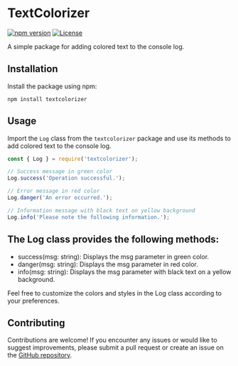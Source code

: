 # TextColorizer


[![npm version](https://img.shields.io/npm/v/textcolorizer.svg)](https://www.npmjs.com/package/textcolorizer)
[![License](https://img.shields.io/npm/l/textcolorizer.svg)](https://github.com/your-username/textcolorizer/blob/main/LICENSE)

A simple package for adding colored text to the console log.

## Installation

Install the package using npm:

```shell
npm install textcolorizer
```


## Usage

Import the `Log` class from the `textcolorizer` package and use its methods to add colored text to the console log.

```javascript
const { Log } = require('textcolorizer');

// Success message in green color
Log.success('Operation successful.');

// Error message in red color
Log.danger('An error occurred.');

// Information message with black text on yellow background
Log.info('Please note the following information.');
```

<!-- ##Example Output

Here's an example output of the usage:

<span style="color: Green;">Operation successful.</span>

<span style="color: red;">An error occurred.</span>

<span style="color: yellow;">Please note the following information.</span> -->

## The Log class provides the following methods:

- success(msg: string): Displays the msg parameter in green color.
- danger(msg: string): Displays the msg parameter in red color.
- info(msg: string): Displays the msg parameter with black text on a yellow background.

Feel free to customize the colors and styles in the Log class according to your preferences.

## Contributing

Contributions are welcome! If you encounter any issues or would like to suggest improvements, please submit a pull request or create an issue on the [GitHub repository](https://github.com/subham-04/TextColorizer).


